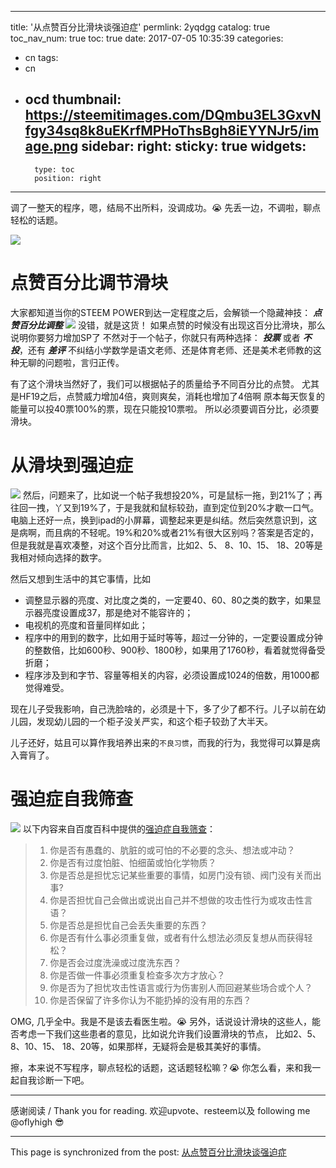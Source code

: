 
---
title: '从点赞百分比滑块谈强迫症'
permlink: 2yqdgg
catalog: true
toc_nav_num: true
toc: true
date: 2017-07-05 10:35:39
categories:
- cn
tags:
- cn
- ocd
thumbnail: https://steemitimages.com/DQmbu3EL3GxvNfgy34sq8k8uEKrfMPHoThsBgh8iEYYNJr5/image.png
sidebar:
    right:
        sticky: true
widgets:
    -
        type: toc
        position: right
---


调了一整天的程序，嗯，结局不出所料，没调成功。😭
先丢一边，不调啦，聊点轻松的话题。

![](https://steemitimages.com/DQmbu3EL3GxvNfgy34sq8k8uEKrfMPHoThsBgh8iEYYNJr5/image.png)

# 点赞百分比调节滑块

大家都知道当你的STEEM POWER到达一定程度之后，会解锁一个隐藏神技： ***点赞百分比调整***
![](https://steemitimages.com/DQmQ2SMvausGqw4CpJSpktaPeMNJjcjunCEij5Z2EoQtDh3/image.png)
没错，就是这货！
如果点赞的时候没有出现这百分比滑块，那么说明你要努力增加SP了
不然对于一个帖子，你就只有两种选择： ***投票*** 或者  ***不投***，还有 ***差评***
不纠结小学数学是语文老师、还是体育老师、还是美术老师教的这种无聊的问题啦，言归正传。

有了这个滑块当然好了，我们可以根据帖子的质量给予不同百分比的点赞。
尤其是HF19之后，点赞威力增加4倍，爽则爽矣，消耗也增加了4倍啊
原本每天恢复的能量可以投40票100%的票，现在只能投10票啦。
所以必须要调百分比，必须要滑块。

# 从滑块到强迫症
![](https://steemitimages.com/DQmNNksv4LW6XNPoncWLzuTFBrdjvL2graNPmm26i55GN2E/image.png)
然后，问题来了，比如说一个帖子我想投20%，可是鼠标一拖，到21%了；再往回一拽，丫又到19%了，于是我就和鼠标较劲，直到定位到20%才歇一口气。电脑上还好一点，换到ipad的小屏幕，调整起来更是纠结。然后突然意识到，这是病啊，而且病的不轻呢。19%和20%或者21%有很大区别吗？答案是否定的，但是我就是喜欢凑整，对这个百分比而言，比如2、5、 8、10、15、 18、20等是我相对倾向选择的数字。

然后又想到生活中的其它事情，比如
* 调整显示器的亮度、对比度之类的，一定要40、60、80之类的数字，如果显示器亮度设置成37，那是绝对不能容许的；
*  电视机的亮度和音量同样如此； 
* 程序中的用到的数字，比如用于延时等等，超过一分钟的，一定要设置成分钟的整数倍，比如600秒、900秒、1800秒，如果用了1760秒，看着就觉得备受折磨；
* 程序涉及到和字节、容量等相关的内容，必须设置成1024的倍数，用1000都觉得难受。

现在儿子受我影响，自己洗脸啥的，必须是十下，多了少了都不行。儿子以前在幼儿园，发现幼儿园的一个柜子没关严实，和这个柜子较劲了大半天。

儿子还好，姑且可以算作我培养出来的`不良习惯`，而我的行为，我觉得可以算是病入膏肓了。

# 强迫症自我筛查
![](https://steemitimages.com/DQmVc3rPHbQrKUPztxGyVapCz4XYSdVu7wMieEHzdHWt87p/image.png)
以下内容来自百度百科中提供的[强迫症自我筛查](http://baike.baidu.com/item/%E5%BC%BA%E8%BF%AB%E7%97%87/90900)：
>1. 你是否有愚蠢的、肮脏的或可怕的不必要的念头、想法或冲动？
>2. 你是否有过度怕脏、怕细菌或怕化学物质？
>3. 你是否总是担忧忘记某些重要的事情，如房门没有锁、阀门没有关而出事?
>4. 你是否担忧自己会做出或说出自己并不想做的攻击性行为或攻击性言语？
>5. 你是否总是担忧自己会丢失重要的东西？
>6. 你是否有什么事必须重复做，或者有什么想法必须反复想从而获得轻松？
>7. 你是否会过度洗澡或过度洗东西？
>8. 你是否做一件事必须重复检查多次方才放心？
>9. 你是否为了担忧攻击性语言或行为伤害别人而回避某些场合或个人？
>10. 你是否保留了许多你认为不能扔掉的没有用的东西？

OMG, 几乎全中。我是不是该去看医生啦。😭
另外，话说设计滑块的这些人，能否考虑一下我们这些患者的意见，比如说允许我们设置滑块的节点， 比如2、5、 8、10、15、 18、20等，如果那样，无疑将会是极其美好的事情。

擦，本来说不写程序，聊点轻松的话题，这话题轻松嘛？😭
你怎么看，来和我一起自我诊断一下吧。

----
感谢阅读 / Thank you for reading.
欢迎upvote、resteem以及 following me @oflyhigh 😎

- - -

This page is synchronized from the post: [从点赞百分比滑块谈强迫症](https://steemit.com/@oflyhigh/2yqdgg)
